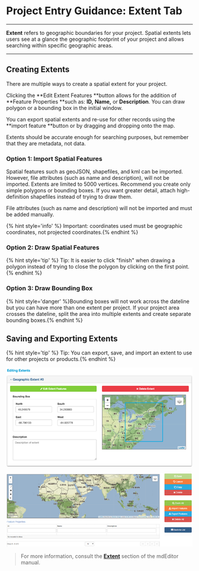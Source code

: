 # Project Entry Guidance: Extent Tab

---

**Extent** refers to geographic boundaries for your project. Spatial extents lets users see at a glance the geographic footprint of your project and allows searching within specific geographic areas.

---

## Creating Extents

There are multiple ways to create a spatial extent for your project.



Clicking the **Edit Extent Features **button allows for the addition of **Feature Properties **such as: **ID,** **Name,** or **Description**. You can draw polygon or a bounding box in the initial window.

You can export spatial extents and re-use for other records using the **import feature **button or by dragging and dropping onto the map. 

Extents should be accurate enough for searching purposes, but remember that they are metadata, not data.

### Option 1: Import Spatial Features

Spatial features such as geoJSON, shapefiles, and kml can be imported. However, file attributes \(such as name and description\), will not be imported. Extents are limited to 5000 vertices. Recommend you create only simple polygons or bounding boxes. If you want greater detail, attach high-definition shapefiles instead of trying to draw them.

File attributes \(such as name and description\) will not be imported and must be added manually.

{% hint style='info' %} Important: coordinates used must be geographic coordinates, not projected coordinates.{% endhint %}

### Option 2: Draw Spatial Features

{% hint style='tip' %} Tip: It is easier to click "finish" when drawing a polygon instead of trying to close the polygon by clicking on the first point.{% endhint %}

### Option 3: Draw Bounding Box

{% hint style='danger' %}Bounding boxes will not work across the dateline but you can have more than one extent per project. If your project area crosses the dateline, split the area into multiple extents and create separate bounding boxes.{% endhint %}

## Saving and Exporting Extents

{% hint style='tip' %} Tip: You can export, save, and import an extent to use for other projects or products.{% endhint %}



![](/assets/extent_screenshot.png)

![](/assets/edit_extent_page.png)

> For more information, consult the [**Extent**](https://adiwg.gitbooks.io/mdeditor/content/record/edit/record-extent.html) section of the mdEditor manual.



